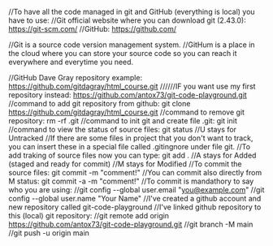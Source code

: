//To have all the code managed in git and GitHub (everything is local) you have to use:
//Git official website where you can download git (2.43.0): https://git-scm.com/
//GitHub: https://github.com/

//Git is a source code version management system.
//GitHum is a place in the cloud where you can store your source code so you can reach it everywhere and everytime you need.

//GitHub Dave Gray repository example: https://github.com/gitdagray/html_course.git
//////IF you want use my first repository instead: https://github.com/antox73/git-code-playground.git
//command to add git repository from github: git clone https://github.com/gitdagray/html_course.git
//command to remove git repository: rm -rf .git
//command to init git and create file .git: git init
//command to view the status of source files: git status
//U stays for Untracked
//If there are some files in project that you don't want to track, you can insert these in a special file called .gitingnore under file git.
//To add traking of source files now you can type: git add .
//A stays for Added (staged and ready for commit)
//M stays for Modified
//To commit the source files: git commit -m "comment!"
//You can commit also directly from M status: git commit -a -m "comment!"
//To commit is mandathory to say who you are using:
//git config --global user.email "you@example.com"
//git config --global user.name "Your Name"
//I've created a github account and new repository called git-code-playground
//I've linked github repository to this (local) git repository:
//git remote add origin https://github.com/antox73/git-code-playground.git
//git branch -M main
//git push -u origin main
